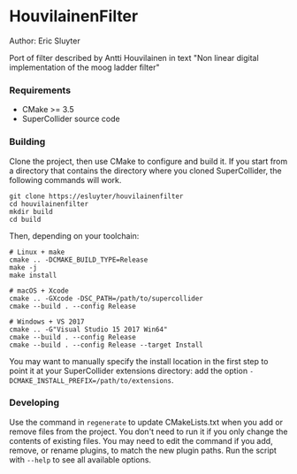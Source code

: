 # HouvilainenFilter

Author: Eric Sluyter

Port of filter described by Antti Houvilainen in text "Non linear digital implementation of the moog ladder filter"

### Requirements

- CMake >= 3.5
- SuperCollider source code

### Building

Clone the project, then use CMake to configure and build it. If you start from a directory that
contains the directory where you cloned SuperCollider, the following commands will work.

    git clone https://esluyter/houvilainenfilter
    cd houvilainenfilter
    mkdir build
    cd build

Then, depending on your toolchain:

    # Linux + make
    cmake .. -DCMAKE_BUILD_TYPE=Release
    make -j
    make install

    # macOS + Xcode
    cmake .. -GXcode -DSC_PATH=/path/to/supercollider
    cmake --build . --config Release

    # Windows + VS 2017
    cmake .. -G"Visual Studio 15 2017 Win64"
    cmake --build . --config Release
    cmake --build . --config Release --target Install

You may want to manually specify the install location in the first step to point it at your
SuperCollider extensions directory: add the option `-DCMAKE_INSTALL_PREFIX=/path/to/extensions`.

### Developing

Use the command in `regenerate` to update CMakeLists.txt when you add or remove files from the
project. You don't need to run it if you only change the contents of existing files. You may need to
edit the command if you add, remove, or rename plugins, to match the new plugin paths. Run the
script with `--help` to see all available options.
